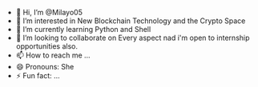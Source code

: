 - 👋 Hi, I’m @Milayo05
- 👀 I’m interested in New Blockchain Technology and the Crypto Space
- 🌱 I’m currently learning Python and Shell
- 💞️ I’m looking to collaborate on Every aspect nad i'm open to internship opportunities also.
- 📫 How to reach me ...
- 😄 Pronouns: She
- ⚡ Fun fact: ...

<!---
Milayo05/Milayo05 is a ✨ special ✨ repository because its `README.md` (this file) appears on your GitHub profile.
You can click the Preview link to take a look at your changes.
--->
